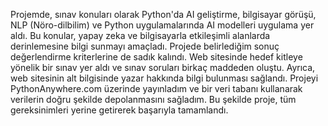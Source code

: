 Projemde, sınav konuları olarak Python'da AI geliştirme, bilgisayar görüşü, NLP (Nöro-dilbilim) ve Python uygulamalarında AI modelleri uygulama yer aldı. Bu konular, yapay zeka ve bilgisayarla etkileşimli alanlarda derinlemesine bilgi sunmayı amaçladı. Projede belirlediğim sonuç değerlendirme kriterlerine de sadık kalındı. Web sitesinde hedef kitleye yönelik bir sınav yer aldı ve sınav soruları birkaç maddeden oluştu. Ayrıca, web sitesinin alt bilgisinde yazar hakkında bilgi bulunması sağlandı. Projeyi PythonAnywhere.com üzerinde yayınladım ve bir veri tabanı kullanarak verilerin doğru şekilde depolanmasını sağladım. Bu şekilde proje, tüm gereksinimleri yerine getirerek başarıyla tamamlandı.
